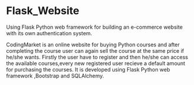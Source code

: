 # Flask_Website
Using Flask Python web framework for building an e-commerce website with its own authentication system.

CodingMarket is an online website for buying Python courses and after completing the course user can again sell the course at the same price if he/she wants. Firstly the user have 
to register and then he/she can access the available courses,every new registered user recieve a default amount for purchasing the courses.
It is developed using Flask Python web framework ,Bootstrap and SQLAlchemy. 
